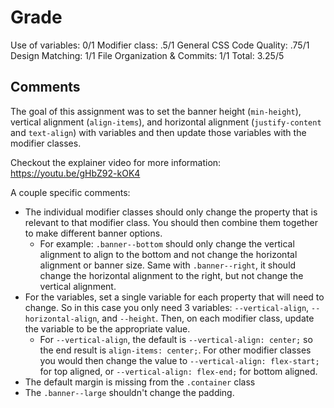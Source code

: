 # Grade

Use of variables: 0/1
Modifier class: .5/1
General CSS Code Quality: .75/1
Design Matching: 1/1
File Organization & Commits: 1/1
Total: 3.25/5

## Comments
The goal of this assignment was to set the banner height (`min-height`), vertical alignment (`align-items`), and horizontal alignment (`justify-content` and `text-align`) with variables and then update those variables with the modifier classes.

Checkout the explainer video for more information:
https://youtu.be/gHbZ92-kOK4

A couple specific comments:
- The individual modifier classes should only change the property that is relevant to that modifier class. You should then combine them together to make different banner options.
  - For example: `.banner--bottom` should only change the vertical alignment to align to the bottom and not change the horizontal alignment or banner size. Same with `.banner--right`, it should change the horizontal alignment to the right, but not change the vertical alignment.
- For the variables, set a single variable for each property that will need to change. So in this case you only need 3 variables: `--vertical-align`, `--horizontal-align`, and `--height`. Then, on each modifier class, update the variable to be the appropriate value.
  - For `--vertical-align`, the default is `--vertical-align: center;` so the end result is `align-items: center;`. For other modifier classes you would then change the value to `--vertical-align: flex-start;` for top aligned, or `--vertical-align: flex-end;` for bottom aligned.
- The default margin is missing from the `.container` class
- The `.banner--large` shouldn't change the padding.